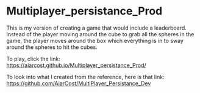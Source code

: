 # Multiplayer_persistance_Prod

This is my version of creating a game that would include a leaderboard. Instead of the player moving around the cube to grab all the spheres in the game, the player moves around the box which everything is in to sway around the spheres to hit the cubes.


To play, click the link: https://aiarcost.github.io/Multiplayer_persistance_Prod/


To look into what I created from the reference, here is that link: https://github.com/AiarCost/MultiPlayer_Persistance_Dev
